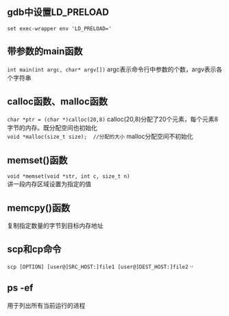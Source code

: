 ## gdb中设置LD_PRELOAD  
`set exec-wrapper env 'LD_PRELOAD='`

## 带参数的main函数
`int main(int argc, char* argv[])`
argc表示命令行中参数的个数，argv表示各个字符串  

## calloc函数、malloc函数
`char *ptr = (char *)calloc(20,8)`
calloc(20,8)分配了20个元素，每个元素8字节的内存。既分配空间也初始化  
`void *malloc(size_t size);  //分配的大小`
malloc分配空间不初始化  

## memset()函数
`void *memset(void *str, int c, size_t n)`  
讲一段内存区域设置为指定的值

## memcpy()函数
复制指定数量的字节到目标内存地址

## scp和cp命令
`scp [OPTION] [user@]SRC_HOST:]file1 [user@]DEST_HOST:]file2`
··

## ps -ef
用于列出所有当前运行的进程
